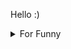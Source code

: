 

Hello :)  <details>

<summary>For Funny</summary>




<!--START_SECTION:waka-->
![Code Time](http://img.shields.io/badge/Code%20Time-155%20hrs%2026%20mins-blue)

![Profile Views](http://img.shields.io/badge/Profile%20Views-13-blue)

**🐱 My GitHub Data** 

> 🏆 513 Contributions in the Year 2022
 > 
> 📦 74.9 kB Used in GitHub's Storage 
 > 
> 💼 Opted to Hire
 > 
> 📜 46 Public Repositories 
 > 
> 🔑 2 Private Repositories  
 > 
**I'm a Night 🦉** 

```text
🌞 Morning    76 commits     ████░░░░░░░░░░░░░░░░░░░░░   15.9% 
🌆 Daytime    151 commits    ████████░░░░░░░░░░░░░░░░░   31.59% 
🌃 Evening    123 commits    ██████░░░░░░░░░░░░░░░░░░░   25.73% 
🌙 Night      128 commits    ██████░░░░░░░░░░░░░░░░░░░   26.78%

```
📅 **I'm Most Productive on Monday** 

```text
Monday       97 commits     █████░░░░░░░░░░░░░░░░░░░░   20.29% 
Tuesday      46 commits     ██░░░░░░░░░░░░░░░░░░░░░░░   9.62% 
Wednesday    67 commits     ███░░░░░░░░░░░░░░░░░░░░░░   14.02% 
Thursday     65 commits     ███░░░░░░░░░░░░░░░░░░░░░░   13.6% 
Friday       90 commits     ████░░░░░░░░░░░░░░░░░░░░░   18.83% 
Saturday     50 commits     ██░░░░░░░░░░░░░░░░░░░░░░░   10.46% 
Sunday       63 commits     ███░░░░░░░░░░░░░░░░░░░░░░   13.18%

```


📊 **This Week I Spent My Time On** 

```text
⌚︎ Time Zone: Europe/Istanbul

💬 Programming Languages: 
JavaScript               7 hrs 12 mins       ████████████████████████░   98.05% 
CSS                      2 mins              ░░░░░░░░░░░░░░░░░░░░░░░░░   0.55% 
TypeScript               2 mins              ░░░░░░░░░░░░░░░░░░░░░░░░░   0.54% 
Other                    2 mins              ░░░░░░░░░░░░░░░░░░░░░░░░░   0.48% 
XML                      1 min               ░░░░░░░░░░░░░░░░░░░░░░░░░   0.33%

🐱‍💻 Projects: 
cv-builder               6 hrs 12 mins       █████████████████████░░░░   84.32% 
halid.dev                37 mins             ██░░░░░░░░░░░░░░░░░░░░░░░   8.56% 
mock-api-todo            31 mins             █░░░░░░░░░░░░░░░░░░░░░░░░   7.12%

```

**I Mostly Code in JavaScript** 

```text
JavaScript               17 repos            ███████████░░░░░░░░░░░░░░   43.59% 
HTML                     7 repos             ████░░░░░░░░░░░░░░░░░░░░░   17.95% 
CSS                      6 repos             ███░░░░░░░░░░░░░░░░░░░░░░   15.38% 
Swift                    5 repos             ███░░░░░░░░░░░░░░░░░░░░░░   12.82% 
TypeScript               3 repos             ██░░░░░░░░░░░░░░░░░░░░░░░   7.69%

```



 Last Updated on 30/08/2022 18:49:52 UTC
<!--END_SECTION:waka-->

</details>
